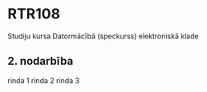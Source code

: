 # RTR108
Studiju kursa Datormācībā (speckurss) elektroniskā klade
## 2. nodarbība
rinda 1
rinda 2
rinda 3

